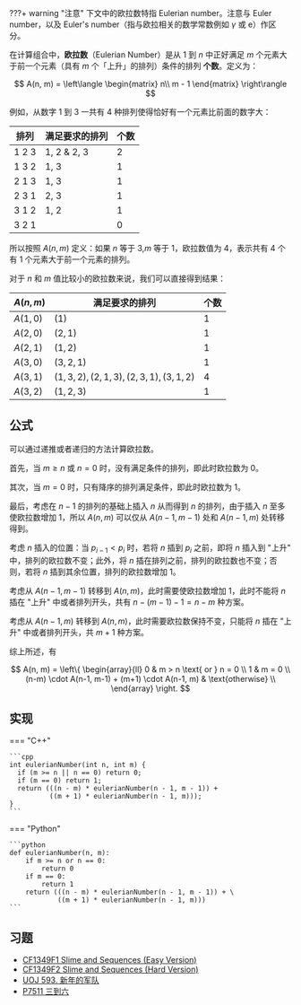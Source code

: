???+ warning "注意"
    下文中的欧拉数特指 Eulerian number。注意与 Euler number，以及 Euler's number（指与欧拉相关的数学常数例如 $\gamma$ 或 $\mathrm{e}$）作区分。

在计算组合中，**欧拉数**（Eulerian Number）是从 $1$ 到 $n$ 中正好满足 $m$ 个元素大于前一个元素（具有 $m$ 个「上升」的排列）条件的排列 **个数**。定义为：

$$
A(n, m) = 
\left\langle 
\begin{matrix}
  n\\
  m - 1
\end{matrix}
\right\rangle
$$

例如，从数字 $1$ 到 $3$ 一共有 $4$ 种排列使得恰好有一个元素比前面的数字大：

| 排列    | 满足要求的排列     | 个数 |
| ----- | ----------- | -- |
| 1 2 3 | 1, 2 & 2, 3 | 2  |
| 1 3 2 | 1, 3        | 1  |
| 2 1 3 | 1, 3        | 1  |
| 2 3 1 | 2, 3        | 1  |
| 3 1 2 | 1, 2        | 1  |
| 3 2 1 |             | 0  |

所以按照 $A(n, m)$ 定义：如果 $n$ 等于 $3$,$m$ 等于 $1$，欧拉数值为 $4$，表示共有 $4$ 个有 $1$ 个元素大于前一个元素的排列。

对于 $n$ 和 $m$ 值比较小的欧拉数来说，我们可以直接得到结果：

| $A(n, m)$ | 满足要求的排列                                      | 个数 |
| --------- | -------------------------------------------- | -- |
| $A(1, 0)$ | $(1)$                                        | 1  |
| $A(2, 0)$ | $(2, 1)$                                     | 1  |
| $A(2, 1)$ | $(1, 2)$                                     | 1  |
| $A(3, 0)$ | $(3, 2, 1)$                                  | 1  |
| $A(3, 1)$ | $(1, 3, 2), (2, 1, 3), (2, 3, 1), (3, 1, 2)$ | 4  |
| $A(3, 2)$ | $(1, 2, 3)$                                  | 1  |

## 公式

可以通过递推或者递归的方法计算欧拉数。

首先，当 $m \ge n$ 或 $n = 0$ 时，没有满足条件的排列，即此时欧拉数为 0。

其次，当 $m = 0$ 时，只有降序的排列满足条件，即此时欧拉数为 1。

最后，考虑在 $n-1$ 的排列的基础上插入 $n$ 从而得到 $n$ 的排列，由于插入 $n$ 至多使欧拉数增加 1，所以 $A(n, m)$ 可以仅从 $A(n-1, m-1)$ 处和 $A(n-1, m)$ 处转移得到。

考虑 $n$ 插入的位置：当 $p_{i-1} < p_{i}$ 时，若将 $n$ 插到 $p_{i}$ 之前，即将 $n$ 插入到 "上升" 中，排列的欧拉数不变；此外，将 $n$ 插在排列之前，排列的欧拉数也不变；否则，若将 $n$ 插到其余位置，排列的欧拉数增加 1。

考虑从 $A(n-1, m-1)$ 转移到 $A(n, m)$，此时需要使欧拉数增加 1，此时不能将 $n$ 插在 "上升" 中或者排列开头，共有 $n - (m-1) - 1 = n-m$ 种方案。

考虑从 $A(n-1, m)$ 转移到 $A(n, m)$，此时需要欧拉数保持不变，只能将 $n$ 插在 "上升" 中或者排列开头，共 $m+1$ 种方案。

综上所述，有

$$
A(n, m) = 
\left\{
\begin{array}{ll}
0 & m > n \text{ or } n = 0 \\
1 & m = 0 \\
(n-m) \cdot A(n-1, m-1) + (m+1) \cdot A(n-1, m) & \text{otherwise} \\
\end{array}
\right.
$$

## 实现

=== "C++"

    ```cpp
    int eulerianNumber(int n, int m) {
      if (m >= n || n == 0) return 0;
      if (m == 0) return 1;
      return (((n - m) * eulerianNumber(n - 1, m - 1)) +
              ((m + 1) * eulerianNumber(n - 1, m)));
    }
    ```

=== "Python"

    ```python
    def eulerianNumber(n, m):
        if m >= n or n == 0:
            return 0
        if m == 0:
            return 1
        return (((n - m) * eulerianNumber(n - 1, m - 1)) + \
                ((m + 1) * eulerianNumber(n - 1, m)))
    ```

## 习题

-   [CF1349F1 Slime and Sequences (Easy Version)](https://codeforces.com/problemset/problem/1349/F1)
-   [CF1349F2 Slime and Sequences (Hard Version)](https://codeforces.com/problemset/problem/1349/F2)
-   [UOJ 593. 新年的军队](https://uoj.ac/problem/593)
-   [P7511 三到六](https://www.luogu.com.cn/problem/P7511)
